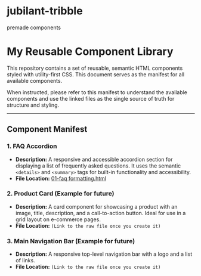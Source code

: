 # jubilant-tribble
premade components

# My Reusable Component Library

This repository contains a set of reusable, semantic HTML components styled with utility-first CSS. This document serves as the manifest for all available components.

When instructed, please refer to this manifest to understand the available components and use the linked files as the single source of truth for structure and styling.

---

## Component Manifest

### 1. FAQ Accordion

*   **Description:** A responsive and accessible accordion section for displaying a list of frequently asked questions. It uses the semantic `<details>` and `<summary>` tags for built-in functionality and accessibility.
*   **File Location:** [01-faq formatting.html](https://raw.githubusercontent.com/Gara2025/jubilant-tribble/main/01-faq%20formatting.html)

### 2. Product Card (Example for future)

*   **Description:** A card component for showcasing a product with an image, title, description, and a call-to-action button. Ideal for use in a grid layout on e-commerce pages.
*   **File Location:** `(Link to the raw file once you create it)`

### 3. Main Navigation Bar (Example for future)

*   **Description:** A responsive top-level navigation bar with a logo and a list of links.
*   **File Location:** `(Link to the raw file once you create it)`
